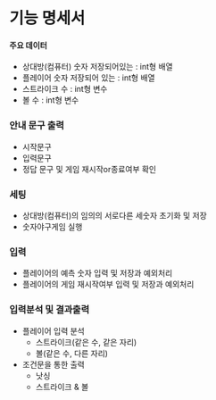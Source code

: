 # 기능 명세서

#### 주요 데이터
- 상대방(컴퓨터) 숫자 저장되어있는 : int형 배열
- 플레이어 숫자 저장되어 있는 : int형 배열
- 스트라이크 수 : int형 변수
- 볼 수 : int형 변수

### 안내 문구 출력
- 시작문구
- 입력문구
- 정답 문구 및 게임 재시작or종료여부 확인

### 세팅
- 상대방(컴퓨터)의 임의의 서로다른 세숫자 초기화 및 저장
- 숫자야구게임 실행

### 입력
- 플레이어의 예측 숫자 입력 및 저장과 예외처리
- 플레이어의 게임 재시작여부 입력 및 저장과 예외처리

### 입력분석 및 결과출력
- 플레이어 입력 분석
  - 스트라이크(같은 수, 같은 자리)
  - 볼(같은 수, 다른 자리)
- 조건문을 통한 출력
  - 낫싱
  - 스트라이크 & 볼
